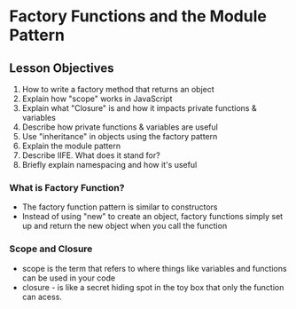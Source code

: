 # Factory Functions and the Module Pattern

## Lesson Objectives

1. How to write a factory method that returns an object
2. Explain how "scope" works in JavaScript
3. Explain what "Closure" is and how it impacts private functions & variables
4. Describe how private functions & variables are useful
5. Use "inheritance" in objects using the factory pattern
6. Explain the module pattern
7. Describe IIFE. What does it stand for?
8. Briefly explain namespacing and how it's useful

### What is Factory Function?

- The factory function pattern is similar to constructors
- Instead of using "new" to create an object, factory functions simply set up and return the new object when you call the function

### Scope and Closure

- scope is the term that refers to where things like variables and functions can be used in your code
- closure - is like a secret hiding spot in the toy box that only the function can acess.
